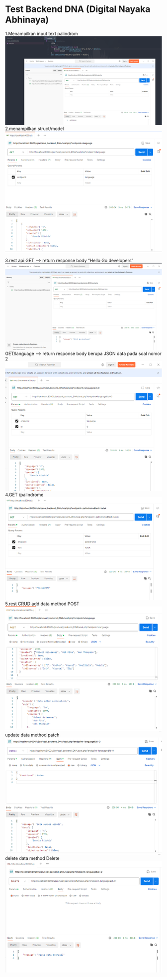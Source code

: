 # Test Backend DNA (Digital Nayaka Abhinaya)
1.Menampilkan input text palindrom
![Alt text](https://github.com/Tonyprasteyo2/TEST_BACKEND/blob/main/image/1.PNG)
2.menampilkan struct/model
![Alt text](https://github.com/Tonyprasteyo2/TEST_BACKEND/blob/main/image/2.PNG)

3.rest api 
GET —> return response body “Hello Go developers” 
![Alt text](https://github.com/Tonyprasteyo2/TEST_BACKEND/blob/main/image/3.PNG)
GET/language —> return response body berupa JSON data pada soal nomor 2
![Alt text](https://github.com/Tonyprasteyo2/TEST_BACKEND/blob/main/image/5.PNG)
4.GET /palindrome
![Alt text](https://github.com/Tonyprasteyo2/TEST_BACKEND/blob/main/image/4.PNG)
5.rest CRUD 
add data method POST
![Alt text](https://github.com/Tonyprasteyo2/TEST_BACKEND/blob/main/image/6.PNG)
update data method patch
![Alt text](https://github.com/Tonyprasteyo2/TEST_BACKEND/blob/main/image/7.PNG)
delete data method Delete
![Alt text](https://github.com/Tonyprasteyo2/TEST_BACKEND/blob/main/image/8.PNG)
